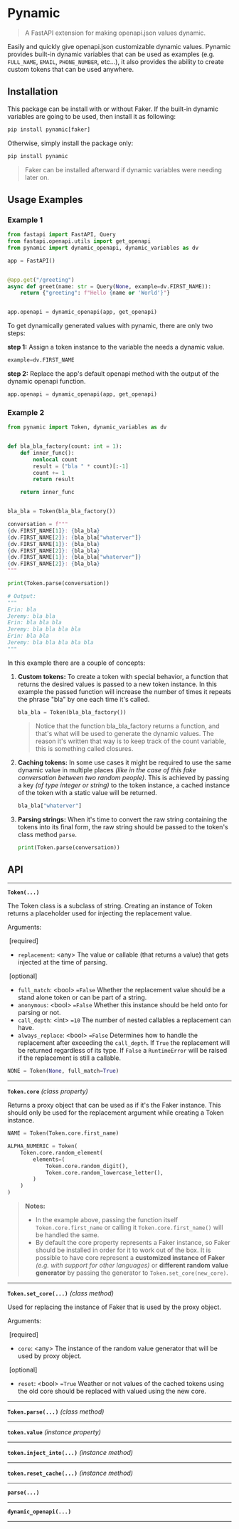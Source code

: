 # Pynamic

> A FastAPI extension for making openapi.json values dynamic.

Easily and quickly give openapi.json customizable dynamic values. Pynamic provides built-in dynamic variables that can be used as examples (e.g. `FULL_NAME`, `EMAIL`, `PHONE_NUMBER`, etc...), it also provides the ability to create custom tokens that can be used anywhere.

## Installation

This package can be install with or without Faker. If the built-in dynamic variables are going to be used, then install it as following:

```bash
pip install pynamic[faker]
```

Otherwise, simply install the package only:

```bash
pip install pynamic
```

> Faker can be installed afterward if dynamic variables were needing later on.



## Usage Examples

### Example 1

```python
from fastapi import FastAPI, Query
from fastapi.openapi.utils import get_openapi
from pynamic import dynamic_openapi, dynamic_variables as dv

app = FastAPI()


@app.get("/greeting")
async def greet(name: str = Query(None, example=dv.FIRST_NAME)):
    return {"greeting": f"Hello {name or 'World'}"}


app.openapi = dynamic_openapi(app, get_openapi)
```

To get dynamically generated values with pynamic, there are only two steps:

**step 1:** Assign a token instance to the variable the needs a dynamic value.

```python
example=dv.FIRST_NAME
```

**step 2:** Replace the app's default openapi method with the output of the dynamic openapi function.

```python
app.openapi = dynamic_openapi(app, get_openapi)
```

### Example 2

```python
from pynamic import Token, dynamic_variables as dv


def bla_bla_factory(count: int = 1):
    def inner_func():
        nonlocal count
        result = ("bla " * count)[:-1]
        count += 1
        return result

    return inner_func


bla_bla = Token(bla_bla_factory())

conversation = f"""
{dv.FIRST_NAME[1]}: {bla_bla}
{dv.FIRST_NAME[2]}: {bla_bla["whaterver"]}
{dv.FIRST_NAME[1]}: {bla_bla}
{dv.FIRST_NAME[2]}: {bla_bla}
{dv.FIRST_NAME[1]}: {bla_bla["whaterver"]}
{dv.FIRST_NAME[2]}: {bla_bla}
"""

print(Token.parse(conversation))

# Output:
"""
Erin: bla
Jeremy: bla bla
Erin: bla bla bla
Jeremy: bla bla bla bla
Erin: bla bla
Jeremy: bla bla bla bla bla
"""
```

In this example there are a couple of concepts:

1. **Custom tokens:** To create a token with special behavior, a function that returns the desired values is passed to a new token instance. In this example the passed function will increase the number of times it repeats the phrase "bla" by one each time it's called.

   ```python
   bla_bla = Token(bla_bla_factory())
   ```
   
   > Notice that the function bla_bla_factory returns a function, and that's what will be used to generate the dynamic values. The reason it's written that way is to keep track of the count variable, this is something called closures.
   
1. **Caching tokens:** In some use cases it might be required to use the same dynamic value in multiple places *(like in the case of this fake conversation between two random people)*. This is achieved by passing a key *(of type integer or string)* to the token instance, a cached instance of the token with a static value will be returned.

   ```python
   bla_bla["whaterver"]
   ```

1. **Parsing strings:** When it's time to convert the raw string containing the tokens into its final form, the raw string should be passed to the token's class method `parse`.

   ```python
   print(Token.parse(conversation))
   ```




## API

---

**`Token(...)`**

The Token class is a subclass of string. Creating an instance of Token returns a placeholder used for injecting the replacement value.

Arguments:

​	[required]

* `replacement`: \<any\>
  The value or callable (that returns a value) that gets injected at the time of parsing.

​	[optional]

* `full_match`: \<bool\> `=False`
  Whether the replacement value should be a stand alone token or can be part of a string.
* `anonymous`: \<bool\> `=False`
  Whether this instance should be held onto for parsing or not.
* `call_depth`: \<int\> `=10`
  The number of nested callables a replacement can have.
* `always_replace`: \<bool\> `=False`
  Determines how to handle the replacement after exceeding the `call_depth`. If `True` the replacement will be returned regardless of its type. If `False` a `RuntimeError` will be raised if the replacement is still a callable.

```python
NONE = Token(None, full_match=True)
```

---

**`Token.core`** *(class property)*

Returns a proxy object that can be used as if it's the Faker instance. This should only be used for the replacement argument while creating a Token instance.

```python
NAME = Token(Token.core.first_name)

ALPHA_NUMERIC = Token(
    Token.core.random_element(
        elements=(
            Token.core.random_digit(),
            Token.core.random_lowercase_letter(),
        )
    )
)
```

> **Notes:**
>
> * In the example above, passing the function itself `Token.core.first_name` or calling it `Token.core.first_name()` will be handled the same.
> * By default the core property represents a Faker instance, so Faker should be installed in order for it to work out of the box. It is possible to have core represent a **customized instance of Faker** *(e.g. with support for other languages)*  or **different random value generator** by passing the generator to `Token.set_core(new_core)`.

---

**`Token.set_core(...)`** *(class method)*

Used for replacing the instance of Faker that is used by the proxy object.

Arguments:

​	[required]

* `core`: \<any\>
  The instance of the random value generator that will be used by proxy object.

​	[optional]

* `reset`: \<bool\> `=True`
  Weather or not values of the cached tokens using the old core should be replaced with valued using the new core.

---

**`Token.parse(...)`** *(class method)*

---

**`token.value`** *(instance property)*

---

**`token.inject_into(...)`** *(instance method)*

---

**`token.reset_cache(...)`** *(instance method)*

---

**`parse(...)`**

---

**`dynamic_openapi(...)`**

---
